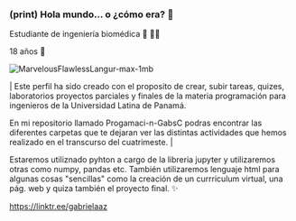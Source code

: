 ### (print) Hola mundo... o ¿cómo era? 🤔

Estudiante de ingeniería biomédica 🦾 👩‍🦽

18 años 🔞


![MarvelousFlawlessLangur-max-1mb](https://user-images.githubusercontent.com/106856732/175763684-c225fd8c-ae13-46a0-92cf-8e711e5df881.gif)



| Este perfil ha sido creado con el proposito de crear, subir tareas, quizes, laboratorios proyectos parciales y finales de la materia programación para ingenieros de la Universidad Latina de Panamá. 

En mi repositorio llamado Progamaci-n-GabsC podras encontrar las diferentes carpetas que te dejaran ver las distintas actividades que hemos realizado en el transcurso del cuatrimeste. | 

Estaremos utiliznado pyhton a cargo de la libreria jupyter y utilizaremos otras como numpy, pandas etc. 
También utilizaremos lenguaje html para algunas cosas  "sencillas" como la creación de un currriculum virtual, una pág. web y quiza también el proyecto final. ✨



https://linktr.ee/gabrielaaz 
